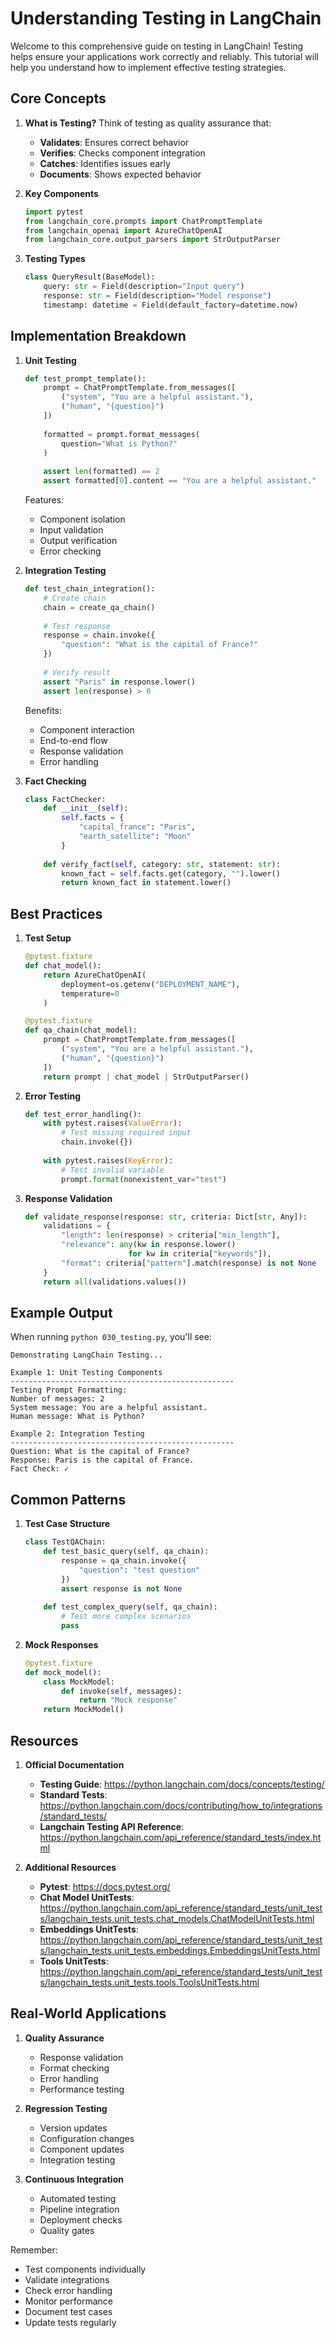 # Understanding Testing in LangChain

Welcome to this comprehensive guide on testing in LangChain! Testing helps ensure your applications work correctly and reliably. This tutorial will help you understand how to implement effective testing strategies.

## Core Concepts

1. **What is Testing?**
   Think of testing as quality assurance that:
   
   - **Validates**: Ensures correct behavior
   - **Verifies**: Checks component integration
   - **Catches**: Identifies issues early
   - **Documents**: Shows expected behavior

2. **Key Components**
   ```python
   import pytest
   from langchain_core.prompts import ChatPromptTemplate
   from langchain_openai import AzureChatOpenAI
   from langchain_core.output_parsers import StrOutputParser
   ```

3. **Testing Types**
   ```python
   class QueryResult(BaseModel):
       query: str = Field(description="Input query")
       response: str = Field(description="Model response")
       timestamp: datetime = Field(default_factory=datetime.now)
   ```

## Implementation Breakdown

1. **Unit Testing**
   ```python
   def test_prompt_template():
       prompt = ChatPromptTemplate.from_messages([
           ("system", "You are a helpful assistant."),
           ("human", "{question}")
       ])
       
       formatted = prompt.format_messages(
           question="What is Python?"
       )
       
       assert len(formatted) == 2
       assert formatted[0].content == "You are a helpful assistant."
   ```
   
   Features:
   - Component isolation
   - Input validation
   - Output verification
   - Error checking

2. **Integration Testing**
   ```python
   def test_chain_integration():
       # Create chain
       chain = create_qa_chain()
       
       # Test response
       response = chain.invoke({
           "question": "What is the capital of France?"
       })
       
       # Verify result
       assert "Paris" in response.lower()
       assert len(response) > 0
   ```
   
   Benefits:
   - Component interaction
   - End-to-end flow
   - Response validation
   - Error handling

3. **Fact Checking**
   ```python
   class FactChecker:
       def __init__(self):
           self.facts = {
               "capital_france": "Paris",
               "earth_satellite": "Moon"
           }
       
       def verify_fact(self, category: str, statement: str):
           known_fact = self.facts.get(category, "").lower()
           return known_fact in statement.lower()
   ```

## Best Practices

1. **Test Setup**
   ```python
   @pytest.fixture
   def chat_model():
       return AzureChatOpenAI(
           deployment=os.getenv("DEPLOYMENT_NAME"),
           temperature=0
       )
   
   @pytest.fixture
   def qa_chain(chat_model):
       prompt = ChatPromptTemplate.from_messages([
           ("system", "You are a helpful assistant."),
           ("human", "{question}")
       ])
       return prompt | chat_model | StrOutputParser()
   ```

2. **Error Testing**
   ```python
   def test_error_handling():
       with pytest.raises(ValueError):
           # Test missing required input
           chain.invoke({})
       
       with pytest.raises(KeyError):
           # Test invalid variable
           prompt.format(nonexistent_var="test")
   ```

3. **Response Validation**
   ```python
   def validate_response(response: str, criteria: Dict[str, Any]):
       validations = {
           "length": len(response) > criteria["min_length"],
           "relevance": any(kw in response.lower() 
                          for kw in criteria["keywords"]),
           "format": criteria["pattern"].match(response) is not None
       }
       return all(validations.values())
   ```

## Example Output

When running `python 030_testing.py`, you'll see:

```
Demonstrating LangChain Testing...

Example 1: Unit Testing Components
--------------------------------------------------
Testing Prompt Formatting:
Number of messages: 2
System message: You are a helpful assistant.
Human message: What is Python?

Example 2: Integration Testing
--------------------------------------------------
Question: What is the capital of France?
Response: Paris is the capital of France.
Fact Check: ✓
```

## Common Patterns

1. **Test Case Structure**
   ```python
   class TestQAChain:
       def test_basic_query(self, qa_chain):
           response = qa_chain.invoke({
               "question": "test question"
           })
           assert response is not None
       
       def test_complex_query(self, qa_chain):
           # Test more complex scenarios
           pass
   ```

2. **Mock Responses**
   ```python
   @pytest.fixture
   def mock_model():
       class MockModel:
           def invoke(self, messages):
               return "Mock response"
       return MockModel()
   ```

## Resources

1. **Official Documentation**
   - **Testing Guide**: https://python.langchain.com/docs/concepts/testing/
   - **Standard Tests**: https://python.langchain.com/docs/contributing/how_to/integrations/standard_tests/
   - **Langchain Testing API Reference**: https://python.langchain.com/api_reference/standard_tests/index.html

2. **Additional Resources**
   - **Pytest**: https://docs.pytest.org/
   - **Chat Model UnitTests**: https://python.langchain.com/api_reference/standard_tests/unit_tests/langchain_tests.unit_tests.chat_models.ChatModelUnitTests.html
   - **Embeddings UnitTests**: https://python.langchain.com/api_reference/standard_tests/unit_tests/langchain_tests.unit_tests.embeddings.EmbeddingsUnitTests.html
   - **Tools UnitTests**: https://python.langchain.com/api_reference/standard_tests/unit_tests/langchain_tests.unit_tests.tools.ToolsUnitTests.html

## Real-World Applications

1. **Quality Assurance**
   - Response validation
   - Format checking
   - Error handling
   - Performance testing

2. **Regression Testing**
   - Version updates
   - Configuration changes
   - Component updates
   - Integration testing

3. **Continuous Integration**
   - Automated testing
   - Pipeline integration
   - Deployment checks
   - Quality gates

Remember: 
- Test components individually
- Validate integrations
- Check error handling
- Monitor performance
- Document test cases
- Update tests regularly